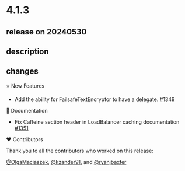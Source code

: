 # 4.1.3

## release on 20240530

## description

## changes

⭐ New Features

* Add the ability for FailsafeTextEncryptor to have a delegate. <a href="https://github.com/spring-cloud/spring-cloud-commons/pull/1349" data-hovercard-type="pull_request" data-hovercard-url="/spring-cloud/spring-cloud-commons/pull/1349/hovercard">#1349</a>

📔 Documentation

* Fix Caffeine section header in LoadBalancer caching documentation <a href="https://github.com/spring-cloud/spring-cloud-commons/pull/1351" data-hovercard-type="pull_request" data-hovercard-url="/spring-cloud/spring-cloud-commons/pull/1351/hovercard">#1351</a>

❤️ Contributors

Thank you to all the contributors who worked on this release:

<a class="user-mention notranslate" data-hovercard-type="user" data-hovercard-url="/users/OlgaMaciaszek/hovercard" data-octo-click="hovercard-link-click" data-octo-dimensions="link_type:self" href="https://github.com/OlgaMaciaszek">@OlgaMaciaszek</a>, <a class="user-mention notranslate" data-hovercard-type="user" data-hovercard-url="/users/kzander91/hovercard" data-octo-click="hovercard-link-click" data-octo-dimensions="link_type:self" href="https://github.com/kzander91">@kzander91</a>, and <a class="user-mention notranslate" data-hovercard-type="user" data-hovercard-url="/users/ryanjbaxter/hovercard" data-octo-click="hovercard-link-click" data-octo-dimensions="link_type:self" href="https://github.com/ryanjbaxter">@ryanjbaxter</a>

